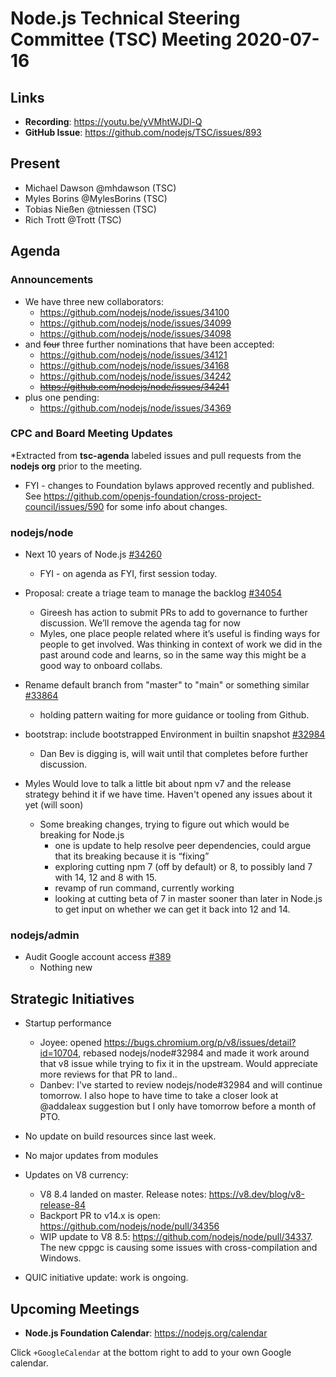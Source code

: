 # Node.js Technical Steering Committee (TSC) Meeting 2020-07-16

## Links

* **Recording**:  <https://youtu.be/yVMhtWJDl-Q>
* **GitHub Issue**: <https://github.com/nodejs/TSC/issues/893>

## Present

* Michael Dawson @mhdawson (TSC)
* Myles Borins @MylesBorins (TSC)
* Tobias Nießen @tniessen (TSC)
* Rich Trott @Trott (TSC)

## Agenda

### Announcements

* We have three new collaborators:
  * <https://github.com/nodejs/node/issues/34100>
  * <https://github.com/nodejs/node/issues/34099>
  * <https://github.com/nodejs/node/issues/34098>
* and ~~four~~ three further nominations that have been accepted:
  * <https://github.com/nodejs/node/issues/34121>
  * <https://github.com/nodejs/node/issues/34168>
  * <https://github.com/nodejs/node/issues/34242>
  * ~~<https://github.com/nodejs/node/issues/34241>~~
* plus one pending:
  * <https://github.com/nodejs/node/issues/34369>

### CPC and Board Meeting Updates

\*Extracted from **tsc-agenda** labeled issues and pull requests from the **nodejs org** prior to the meeting.

* FYI - changes to Foundation bylaws approved recently and published. See <https://github.com/openjs-foundation/cross-project-council/issues/590> for some info about changes.

### nodejs/node

* Next 10 years of Node.js  [#34260](https://github.com/nodejs/node/issues/34260)
  * FYI - on agenda as FYI, first session today.

* Proposal: create a triage team to manage the backlog [#34054](https://github.com/nodejs/node/issues/34054)
  * Gireesh has action to submit PRs to add to governance to further discussion. We’ll remove
    the agenda tag for now
  * Myles, one place people related where it’s useful is finding ways for people to get involved.
    Was thinking in context of work we did in the past around code and learns, so in the same
    way this might be a good way to onboard collabs.

* Rename default branch from "master" to "main" or something similar [#33864](https://github.com/nodejs/node/issues/33864)
  * holding pattern waiting for more guidance or tooling from Github.

* bootstrap: include bootstrapped Environment in builtin snapshot  [#32984](https://github.com/nodejs/node/pull/32984)
  * Dan Bev is digging is, will wait until that completes before further discussion.

* Myles Would love to talk a little bit about npm v7 and the release strategy behind it if we have time. Haven't opened any issues about it yet (will soon)
  * Some breaking changes, trying to figure out which would be breaking for Node.js
    * one is update to help resolve peer dependencies, could argue that its breaking because it is
      “fixing”
    * exploring cutting npm 7 (off by default) or 8, to possibly land 7 with 14, 12 and 8 with 15.
    * revamp of run command, currently working
    * looking at cutting beta of 7 in master sooner than later in Node.js to get input on whether
      we can get it back into 12 and 14.

### nodejs/admin

* Audit Google account access [#389](https://github.com/nodejs/admin/issues/389)
  * Nothing new

## Strategic Initiatives

* Startup performance
  * Joyee: opened <https://bugs.chromium.org/p/v8/issues/detail?id=10704>, rebased nodejs/node#32984 and made it work around that v8 issue while trying to fix it in the upstream. Would appreciate more reviews for that PR to land..
  * Danbev: I've started to review nodejs/node#32984 and will continue tomorrow. I also hope to have time to take a closer look at @addaleax suggestion but I only have tomorrow before a month of PTO.

* No update on build resources since last week.

* No major updates from modules

* Updates on V8 currency:
  * V8 8.4 landed on master. Release notes: <https://v8.dev/blog/v8-release-84>
  * Backport PR to v14.x is open: <https://github.com/nodejs/node/pull/34356>
  * WIP update to V8 8.5: <https://github.com/nodejs/node/pull/34337>. The new cppgc is causing some issues with cross-compilation and Windows.

* QUIC initiative update: work is ongoing.

## Upcoming Meetings

* **Node.js Foundation Calendar**: <https://nodejs.org/calendar>

Click `+GoogleCalendar` at the bottom right to add to your own Google calendar.
